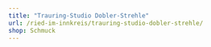 ```yaml
---
title: "Trauring-Studio Dobler-Strehle"
url: /ried-im-innkreis/trauring-studio-dobler-strehle/
shop: Schmuck
---
```

